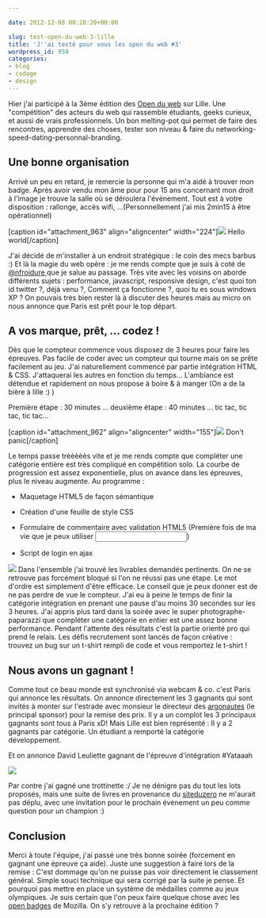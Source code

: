 ```yaml
---

date: 2012-12-08 00:28:20+00:00

slug: test-open-du-web-3-lille
title: 'J''ai testé pour vous les open du web #3'
wordpress_id: 959
categories:
- blog
- codage
- design
---
```


Hier j'ai participé à la 3ème édition des [Open du web](http://www.open-du-web.fr/) sur Lille.
Une "compétition" des acteurs du web qui rassemble étudiants, geeks curieux, et aussi de vrais professionnels.
Un bon melting-pot qui permet de faire des rencontres, apprendre des choses, tester son niveau & faire du networking-speed-dating-personnal-branding.


## Une bonne organisation


Arrivé un peu en retard, je remercie la personne qui m'a aidé à trouver mon badge.
Après avoir vendu mon âme pour pour 15 ans concernant mon droit à l'image je trouve la salle où se déroulera l'événement.
Tout est à votre disposition : rallonge, accès wifi, ...(Personnellement j'ai mis 2min15 à être opérationnel)

[caption id="attachment_963" align="aligncenter" width="224"]![](http://davidleuliette.com/wordPress/wp-content/uploads/2012/12/openduweb-helloworld-224x300.jpg) Hello world[/caption]

J'ai décidé de m'installer à un endroit stratégique : le coin des mecs barbus :)
Et là la magie du web opère : je me rends compte que je suis à coté de [@nfroidure ](https://fr.twitter.com/nfroidure)que je salue au passage.
Très vite avec les voisins on aborde différents sujets : performance, javascript, responsive design, c'est quoi ton id twitter ?, déjà venu ?, Comment ça fonctionne ?, quoi tu es sous windows XP ?
On pouvais très bien rester là à discuter des heures mais au micro on nous annonce que Paris est prêt pour le top départ.


## A vos marque, prêt, ... codez !


Dès que le compteur commence vous disposez de 3 heures pour faire les épreuves.
Pas facile de coder avec un compteur qui tourne mais on se prête facilement au jeu.
J'ai naturellement commencé par partie intégration HTML & CSS.
J'attaquerai les autres en fonction du temps...
L'ambiance est détendue et rapidement on nous propose à boire & à manger (On a de la bière à lille :) )

Première étape : 30 minutes ...
deuxième étape : 40 minutes ...
tic tac,
tic tac,
tic tac...

[caption id="attachment_962" align="aligncenter" width="155"]![](http://davidleuliette.com/wordPress/wp-content/uploads/2012/12/openduweb-calm-155x300.jpg) Don't panic[/caption]

Le temps passe trèèèèès vite et je me rends compte que compléter une catégorie entière est très compliqué en compétition solo.
La courbe de progression est assez exponentielle, plus on avance dans les épreuves, plus le niveau augmente.
Au programme :




  * Maquetage HTML5 de façon sémantique


  * Création d'une feuille de style CSS


  * Formulaire de commentaire avec validation HTML5 (Première fois de ma vie que je peux utiliser <input type="text" require>)


  * Script de login en ajax


![](http://davidleuliette.com/wordPress/wp-content/uploads/2012/12/Sans-titre-2-300x90.png)
Dans l'ensemble j'ai trouvé les livrables demandés pertinents. On ne se retrouve pas forcément bloqué si l'on ne réussi pas une étape. Le mot d'ordre est simplement d'être efficace.
Le conseil que je peux donner est de ne pas perdre de vue le compteur. J'ai eu à peine le temps de finir la catégorie intégration en prenant une pause d'au moins 30 secondes sur les 3 heures.
J'ai appris plus tard dans la soirée avec le super photographe-paparazzi que compléter une catégorie en entier est une assez bonne performance.
Pendant l'attente des résultats c'est la partie orienté pro qui prend le relais. Les défis recrutement sont lancés de façon créative : trouvez un bug sur un t-shirt rempli de code et vous remportez le t-shirt !


## Nous avons un gagnant !


Comme tout ce beau monde est synchronisé via webcam & co. c'est Paris qui annonce les résultats.
On annonce directement les 3 gagnants qui sont invités à monter sur l'estrade avec monsieur le directeur des [argonautes](http://www.les-argonautes.fr/) (le principal sponsor) pour la remise des prix.
Il y a un complot les 3 principaux gagnants sont tous à Paris xD!
Mais Lille est bien représenté : Il y a 2 gagnants par catégorie.
Un étudiant a remporté la catégorie développement.

Et on annonce David Leuliette gagnant de l'épreuve d'intégration #Yataaah

![](http://davidleuliette.com/wordPress/wp-content/uploads/2012/12/openduweb-participant-223x300.jpg)

Par contre j'ai gagné une trottinette :/
Je ne dénigre pas du tout les lots proposés, mais une suite de livres en provenance du [siteduzero](www.siteduzero.com) ne m'aurait pas déplu, avec une invitation pour le prochain évènement un peu comme question pour un champion :)


## Conclusion


Merci à toute l'équipe, j'ai passé une très bonne soirée (forcement en gagnant une épreuve ça aide).
Juste une suggestion à faire lors de la remise : C'est dommage qu'on ne puisse pas voir directement le classement général. Simple souci technique qui sera corrigé par la suite je pense.
Et pourquoi pas mettre en place un système de médailles comme au jeux olympiques. Je suis certain que l'on peux faire quelque chose avec les [open badges](https://wiki.mozilla.org/Badges) de Mozilla.
On s'y retrouve à la prochaine édition ?
